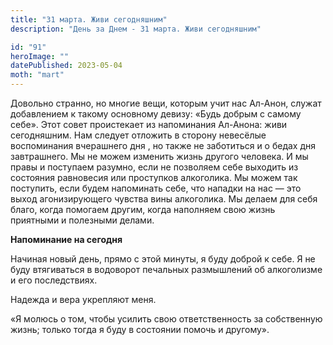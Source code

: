 ```yaml
---
title: "31 марта. Живи сегодняшним"
description: "День за Днем - 31 марта. Живи сегодняшним"

id: "91"
heroImage: ""
datePublished: 2023-05-04
moth: "mart"
---
```


Довольно странно, но многие вещи, которым учит нас Ал-Анон, служат добавлением
к такому основному девизу: «Будь добрым с самому себе». Этот совет проистекает
из напоминания Ал-Анона: живи сегодняшним. Нам следует отложить в сторону
невесёлые воспоминания вчерашнего дня , но также не заботиться и о бедах дня
завтрашнего. Мы не можем изменить жизнь другого человека. И мы правы и
поступаем разумно, если не позволяем себе выходить из состояния равновесия или
проступков алкоголика. Мы можем так поступить, если будем напоминать себе, что
нападки на нас — это выход агонизирующего чувства вины алкоголика. Мы делаем
для себя благо, когда помогаем другим, когда наполняем свою жизнь приятными и
полезными делами.

**Напоминание на сегодня**

Начиная новый день, прямо с этой минуты, я буду доброй к себе. Я не буду
втягиваться в водоворот печальных размышлений об алкоголизме и его
последствиях.

Надежда и вера укрепляют меня.

«Я молюсь о том, чтобы усилить свою ответственность за собственную жизнь;
только тогда я буду в состоянии помочь и другому».

